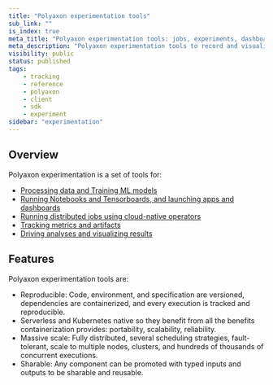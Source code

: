 ```yaml
---
title: "Polyaxon experimentation tools"
sub_link: ""
is_index: true
meta_title: "Polyaxon experimentation tools: jobs, experiments, dashboards, notebooks, visualizations - Polyaxon Experimentation"
meta_description: "Polyaxon experimentation tools to record and visualize every detail of your research process, collaborate easily, and get aster results."
visibility: public
status: published
tags:
    - tracking
    - reference
    - polyaxon
    - client
    - sdk
    - experiment
sidebar: "experimentation"
---
```


## Overview

Polyaxon experimentation is a set of tools for:

 * [Processing data and Training ML models](/docs/experimentation/jobs/)
 * [Running Notebooks and Tensorboards, and launching apps and dashboards](/docs/experimentation/services/)
 * [Running distributed jobs using cloud-native operators](/docs/experimentation/distributed/)
 * [Tracking metrics and artifacts](/docs/experimentation/tracking/)
 * [Driving analyses and visualizing results](/docs/experimentation/visualizations/)


## Features

Polyaxon experimentation tools are:
 * Reproducible: Code, environment, and specification are versioned, dependencies are containerized, and every execution is tracked and reproducible.
 * Serverless and Kubernetes native so they benefit from all the benefits containerization provides: portability, scalability, reliability.
 * Massive scale: Fully distributed, several scheduling strategies, fault-tolerant, scale to multiple nodes, clusters, and hundreds of thousands of concurrent executions.
 * Sharable: Any component can be promoted with typed inputs and outputs to be sharable and reusable.
